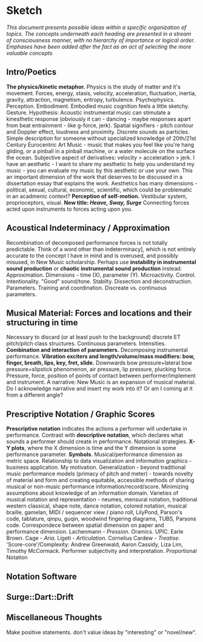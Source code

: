 # Sketch

*This document presents possible ideas within a specific organization of topics. The concepts underneath each heading are presented in a stream of consciousness manner, with no hierarchy of importance or logical order. Emphases have been added after the fact as an act of selecting the more valuable concepts*


## Intro/Poetics
**The physics/kinetic metaphor.** Physics is the study of matter and it's movement. Forces, energy, stasis, velocity, acceleration, fluctuation, inertia, gravity, attraction, magnetism, entropy, turbulence. Psychophysics. Perception. Embodiment. Embodied music cognition feels a little sketchy. Gesture. Hypothesis: Acoustic instrumental music can stimulate a kinesthetic response (obviously it can - dancing - maybe responses apart from beat entrainment - like g-force, jerk). Spatial signifiers - pitch contour and Doppler effect,  loudness and proximity. Discrete sounds as particles. Simple description for someone without specialized knowledge of 20th/21st Century Eurocentric Art Music - music that makes you feel like you're hang gliding, or a pinball in a pinball machine, or a water molecule on the surface the ocean. Subjective aspect of derivatives: velocity > acceleration > jerk. I have an aesthetic - I want to share my aesthetic to help you understand my music - you can evaluate my music by this aesthetic or use your own. This an important dimension of the work that deserves to be discussed in a dissertation essay that explains the work. Aesthetics has many dimensions - political, sexual, cultural, economic, scientific, which could be problematic in an acadmenic context? **Perception of self-motion.** Vestibular system, proprioceptors, visual. **New title: *Heave, Sway, Surge*** Connecting forces acted upon instruments to forces acting upon you.

## Acoustical Indeterminacy / Approximation
Recombination of decomposed performance forces is not totally predictable. Think of a word other than indeterminacy], which is not entirely accurate to the concept I have in mind and is overused, and possibly misused, in New Music scholarship. Perhaps use **instability in instrumental sound production** or **chaotic instrumental sound production** instead.  Approximation. Dimensions - time (X), parameter (Y). Microactivity. Control. Intentionality. "Good" sound/tone. Stabilty. Dissection and deconstruction. Parameters. Training and coordination. Discreate vs. continuous parameters.

## Musical Material: Forces and locations and their structuring in time
Necessary to discard (or at least push to the background) discrete ET pitch/pitch class structures. Continuous parameters. Intensities. **Combination and interaction of parameters.** Decomposing instrumental performance. **Vibration exciters and length/volume/mass modifiers: bow, finger, breath, lips, key, fret, slide.** Downwards bow pressure+lateral bow pressure=slipstick phenomenon, air pressure, lip pressure, plucking force. Pressure, force, position of points of contact between performer/implement and instrument. A narrative: New Music is an expansion of musical material. Do I acknowledge narrative and insert my work into it? Or am I coming at it from a different angle?

## Prescriptive Notation / Graphic Scores
**Prescriptive notation** indicates the actions a performer will undertake in performance. Contrast with **descriptive notation**, which declares what sounds a performer should create in performance. Notational strategies. **X-Y plots**, where the X dimension is time and the Y dimension is some performance parameter. **Symbols**. Musical/performance dimension as metric space. Relationship to data visualization and information graphics - business application. My motivation. Generalization - beyond traditional music performance models (primacy of pitch and meter) - towards novelty of material and form and creating equitable, accessible methods of sharing musical or non-music performance information/record/score. Minimizing assumptions about knowledge of an information domain. Varieties of musical notation and representation - neumes, mensural notation,  traditional western classical, shape note, dance notation, colored notation, musical braille, gamelan, MIDI / sequencer view / piano roll, LilyPond, Parson's code, tablature, qinpu, guqin, woodwind fingering diagrams, TUBS, Parsons code. Correspondece between spatial dimension on paper and performance dimension. Lachenmann - *Pression*. Oramics. UPIC. Earle Brown. Cage - *Aria*. Ligeti - *Articulation*. Cornelius Cardew - *Treatise*. 'Score-core'/Complexity: Andrew Greenwald, Aaron Cassidy, Liza Lim, Timothy McCormack. Performer subjectivity and interpretation. Proportional Notation

## Notation Software

## Surge::Dart::Drift

## Miscellaneous Thoughts
Make positive statements. don't value ideas by "interesting" or "novel/new".
